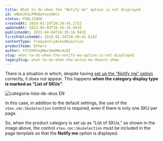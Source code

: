```yaml
---
title: What to do when the "Notify me" option is not displayed
id: oNb6JK1LPMOQwYsecKKCs
status: PUBLISHED
createdAt: 2019-01-24T20:30:45.175Z
updatedAt: 2022-04-04T16:36:16.943Z
publishedAt: 2022-04-04T16:36:16.943Z
firstPublishedAt: 2019-01-24T20:30:45.618Z
contentType: frequentlyAskedQuestion
productTeam: Others
author: 5fYXkMJagMwcSAeMAsAuOI
slug: what-to-do-when-the-notify-me-option-is-not-displayed
legacySlug: what-to-do-when-the-avise-me-doesnt-show
---
```


There is a situation in which, despite having [set up the “Notify me” option](/en/tutorial/set-up-the-avise-me) correctly, it does not appear. This happens **when the category display type is marked as “List of SKUs”.**

![categoria-lista-de-skus EN](https://images.ctfassets.net/alneenqid6w5/2C4pwhZgdeQSmmiA4ss8y4/9cfd91a623e3e87734c2b9f417a08be7/lista_de_skus_EN.png)

In this case, in addition to the default settings, the use of the `vtex.cmc:SkuSelection` control is required, even if there is only one SKU per page.

So, when the product category is set up as “List of SKUs,” as shown in the image above, the control `vtex.cmc:SkuSelection` must be included in the page template so that the **Notify me** option is displayed.
